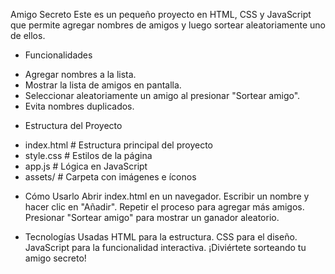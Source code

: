 Amigo Secreto
Este es un pequeño proyecto en HTML, CSS y JavaScript que permite agregar nombres de amigos y luego sortear aleatoriamente uno de ellos.

 * Funcionalidades
- Agregar nombres a la lista.
- Mostrar la lista de amigos en pantalla.
- Seleccionar aleatoriamente un amigo al presionar "Sortear amigo".
- Evita nombres duplicados.

* Estructura del Proyecto
- index.html   # Estructura principal del proyecto  
- style.css    # Estilos de la página  
- app.js       # Lógica en JavaScript  
- assets/      # Carpeta con imágenes e íconos
  
* Cómo Usarlo
Abrir index.html en un navegador.
Escribir un nombre y hacer clic en "Añadir".
Repetir el proceso para agregar más amigos.
Presionar "Sortear amigo" para mostrar un ganador aleatorio.

* Tecnologías Usadas
HTML para la estructura.
CSS para el diseño.
JavaScript para la funcionalidad interactiva.
¡Diviértete sorteando tu amigo secreto!

